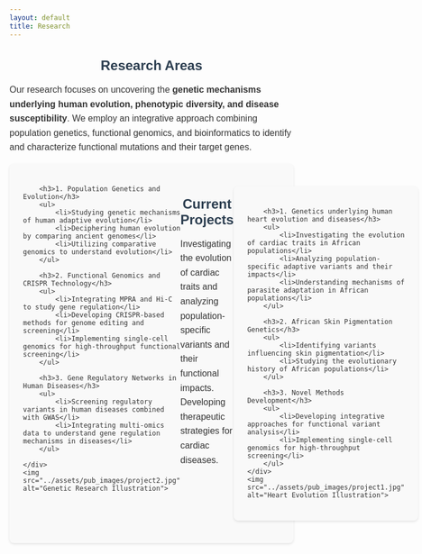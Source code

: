 ```yaml
---
layout: default
title: Research
---
```


<style>
    /* Typography enhancements */
    body {
        font-family: 'Arial', sans-serif;
        color: #333;
    }
    h2 {
        font-size: 1.5rem;
        color: #2c3e50;
        margin-bottom: 1rem;
        text-align: center;
    }
    p, li, h3 {
        font-size: 1rem;
        line-height: 1.6;
        text-align: left;
    }

    /* Color scheme for subsections */
    .section {
        background-color: #f9f9f9;
        padding: 1.5rem;
        border-radius: 8px;
        box-shadow: 0 2px 4px rgba(0, 0, 0, 0.1);
        display: flex;
        flex-direction: row;
        justify-content: space-between;
        align-items: flex-start;
        margin: 1rem 0;
    }

    /* Visual elements */
    img {
        width: 33%;
        height: auto;
        margin-left: 1rem;
    }

    /* Responsive layout */
    @media (max-width: 768px) {
        .section {
            flex-direction: column;
        }
        img {
            width: 100%;
            margin-left: 0;
            margin-top: 1rem;
        }
    }
</style>

<div>
    <h2>Research Areas</h2>
    <p>Our research focuses on uncovering the <strong>genetic mechanisms underlying human evolution, phenotypic diversity, and disease susceptibility</strong>. We employ an integrative approach combining population genetics, functional genomics, and bioinformatics to identify and characterize functional mutations and their target genes.</p>
</div>

<div class="section">
    <div>

        <h3>1. Population Genetics and Evolution</h3>
        <ul>
            <li>Studying genetic mechanisms of human adaptive evolution</li>
            <li>Deciphering human evolution by comparing ancient genomes</li>
            <li>Utilizing comparative genomics to understand evolution</li>
        </ul>

        <h3>2. Functional Genomics and CRISPR Technology</h3>
        <ul>
            <li>Integrating MPRA and Hi-C to study gene regulation</li>
            <li>Developing CRISPR-based methods for genome editing and screening</li>
            <li>Implementing single-cell genomics for high-throughput functional screening</li>
        </ul>

        <h3>3. Gene Regulatory Networks in Human Diseases</h3>
        <ul>
            <li>Screening regulatory variants in human diseases combined with GWAS</li>
            <li>Integrating multi-omics data to understand gene regulation mechanisms in diseases</li>
        </ul>

    </div>
    <img src="../assets/pub_images/project2.jpg" alt="Genetic Research Illustration">
</div>

<div>
    <h2>Current Projects</h2>
    <p>Investigating the evolution of cardiac traits and analyzing population-specific variants and their functional impacts. Developing therapeutic strategies for cardiac diseases.</p>
</div>

<div class="section">
    <div>

        <h3>1. Genetics underlying human heart evolution and diseases</h3>
        <ul>
            <li>Investigating the evolution of cardiac traits in African populations</li>
            <li>Analyzing population-specific adaptive variants and their impacts</li>
            <li>Understanding mechanisms of parasite adaptation in African populations</li>
        </ul>

        <h3>2. African Skin Pigmentation Genetics</h3>
        <ul>
            <li>Identifying variants influencing skin pigmentation</li>
            <li>Studying the evolutionary history of African populations</li>
        </ul>

        <h3>3. Novel Methods Development</h3>
        <ul>
            <li>Developing integrative approaches for functional variant analysis</li>
            <li>Implementing single-cell genomics for high-throughput screening</li>
        </ul>
    </div>
    <img src="../assets/pub_images/project1.jpg" alt="Heart Evolution Illustration">
</div> 

